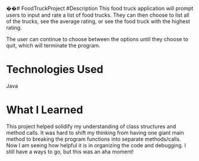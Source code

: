 ��#   F o o d T r u c k P r o j e c t  
 
#Description
This food truck application will prompt users to input and rate a list of food trucks. They can then choose to list all of the trucks, see the average rating, or see the food truck with the highest rating.

The user can continue to choose between the options until they choose to quit, which will terminate the program.

# Technologies Used
Java

# What I Learned
This project helped solidify my understanding of class structures and method calls. It was hard to shift my thinking from having one giant main method to breaking the program functions into separate methods/calls. Now I am seeing how helpful it is in organizing the code and debugging. I still have a ways to go, but this was an aha moment!

